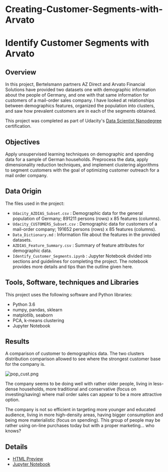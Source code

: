 # Creating-Customer-Segments-with-Arvato

# Identify Customer Segments with Arvato

## Overview
In this project, Bertelsmann partners AZ Direct and Arvato Financial Solutions have provided two datasets one with demographic information about the people of Germany, and one with that same information for customers of a mail-order sales company. I have looked at relationships between demographics features, organized the population into clusters, and saw how prevalent customers are in each of the segments obtained.

This project was completed as part of Udacity's [Data Scientist Nanodegree](https://eu.udacity.com/course/data-scientist-nanodegree--nd025) certification.

## Objectives
Apply unsupervised learning techniques on demographic and spending data for a sample of German households. Preprocess the data, apply dimensionality reduction techniques, and implement clustering algorithms to segment customers with the goal of optimizing customer outreach for a mail order company.

## Data Origin
The files used in the project:

- `Udacity_AZDIAS_Subset.csv` : Demographic data for the general population of Germany; 891211 persons (rows) x 85 features (columns).
- `Udacity_CUSTOMERS_Subset.csv` : Demographic data for customers of a mail-order company; 191652 persons (rows) x 85 features (columns).
- `Data_Dictionary.md` : Information file about the features in the provided datasets.
- `AZDIAS_Feature_Summary.csv` : Summary of feature attributes for demographic data.
- `Identify_Customer_Segments.ipynb` : Jupyter Notebook divided into sections and guidelines for completing the project. The notebook provides more details and tips than the outline given here.


## Tools, Software, techniques and Libraries
This project uses the following software and Python libraries:
- Python 3.6
- numpy, pandas, sklearn
- matplotlib, seaborn
- PCA, k-means clustering
- Jupyter Notebook

## Results
A comparison of customer to demographics data. The two clusters distribution comparison allowed to see where the strongest customer base for the company is.

![pop_cust.png](pop_cust.png)

The company seems to be doing well with rather older people, living in less-dense households, more traditional and conservative (focus on investing/saving) where mail order sales can appear to be a more attractive option.

The company is not so efficient in targeting more younger and educated audience, living in more high-density areas, having bigger consumption and being more materialistic (focus on spending). This group of people may be rather using on-line purchases today but with a proper marketing... who knows?

## Details
- [HTML Preview](https://ksatola.github.io/projects/Identify_Customer_Segments10new_final.html)
- [Jupyter Notebook](https://github.com/ksatola/Identify-Customer-Segments-with-Arvato/blob/master/Identify_Customer_Segments10new_final.ipynb)

